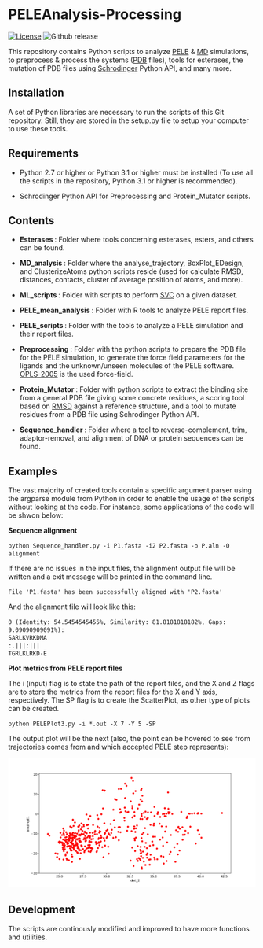 # PELEAnalysis-Processing

[![License](https://img.shields.io/badge/License-MIT-blue.svg)](https://doge.mit-license.org/)
![Github release](https://img.shields.io/github/release/PELEAnalysis-Processing/PELEAnalysis-Processing.svg)

This repository contains Python scripts to analyze [PELE](https://pele.bsc.es/pele.wt) & [MD](https://en.wikipedia.org/wiki/Molecular_dynamics) simulations, to preprocess & process the systems ([PDB](http://www.wwpdb.org/documentation/file-format) files), tools for esterases, the mutation of PDB files using [Schrodinger](https://www.schrodinger.com/) Python API, and many more.

## Installation

A set of Python libraries are necessary to run the scripts of this Git repository. Still, they are stored in the setup.py file to setup your computer to use these tools.

## Requirements

* Python 2.7 or higher or Python 3.1 or higher must be installed (To use all the scripts in the repository, Python 3.1 or higher is recommended).

* Schrodinger Python API for Preprocessing and Protein\_Mutator scripts.

## Contents

* <b> Esterases </b>: Folder where tools concerning esterases, esters, and others can be found.

* <b> MD\_analysis </b>: Folder where the analyse\_trajectory, BoxPlot_EDesign, and ClusterizeAtoms python scripts reside (used for calculate RMSD, distances, contacts, cluster of average position of atoms, and more).

* <b> ML\_scripts </b>: Folder with scripts to perform [SVC](https://en.wikipedia.org/wiki/Support-vector_machine) on a given dataset.

* <b> PELE\_mean\_analysis </b>: Folder with R tools to analyze PELE report files.

* <b> PELE\_scripts </b>: Folder with the tools to analyze a PELE simulation and their report files.

* <b> Preprocessing </b>: Folder with the python scripts to prepare the PDB file for the PELE simulation, to generate the force field parameters for the ligands and the unknown/unseen molecules of the PELE software. [OPLS-2005](https://en.wikipedia.org/wiki/OPLS) is the used force-field.

* <b> Protein\_Mutator </b>: Folder with python scripts to extract the binding site from a general PDB file giving some concrete residues, a scoring tool based on [RMSD](https://en.wikipedia.org/wiki/Root-mean-square_deviation_of_atomic_positions) against a reference structure, and a tool to mutate residues from a PDB file using Schrodinger Python API.

* <b> Sequence\_handler </b>: Folder where a tool to reverse-complement, trim, adaptor-removal, and alignment of DNA or protein sequences can be found.

## Examples

The vast majority of created tools contain a specific argument parser using the argparse module from Python in order to enable the usage of the scripts without looking at the code. For instance, some applications of the code will be shwon below:

<b> Sequence alignment </b>

```
python Sequence_handler.py -i P1.fasta -i2 P2.fasta -o P.aln -O alignment
```

If there are no issues in the input files, the alignment output file will be written and a exit message will be printed in the command line.

```
File 'P1.fasta' has been successfully aligned with 'P2.fasta'
```

And the alignment file will look like this:

```
0 (Identity: 54.5454545455%, Similarity: 81.8181818182%, Gaps: 9.09090909091%): 
SARLKVRKDMA
:.|||:|||  
TGRLKLRKD-E
```

<b> Plot metrics from PELE report files </b>

The i (input) flag is to state the path of the report files, and the X and Z flags are to store the metrics from the report files for the X and Y axis, respectively. The SP flag is to create the ScatterPlot, as other type of plots can be created.

```
python PELEPlot3.py -i *.out -X 7 -Y 5 -SP
```

The output plot will be the next (also, the point can be hovered to see from trajectories comes from and which accepted PELE step represents):

![Alt text](PELEAnalysis-Processing/PELE_scripts/PELEPlot.png)



## Development

The scripts are continously modified and improved to have more functions and utilities.

